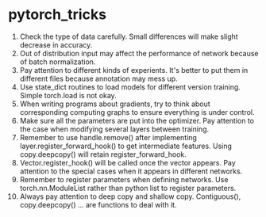 # pytorch_tricks
1. Check the type of data carefully. Small differences will make slight decrease in accuracy.
2. Out of distribution input may affect the performance of network because of batch normalization.
3. Pay attention to different kinds of experients. It's better to put them in different files because annotation may mess up.
4. Use state_dict routines to load models for different version training. Simple torch.load is not okay.
5. When writing programs about gradients, try to think about corresponding computing graphs to ensure everything is under control.
6. Make sure all the parameters are put into the optimizer. Pay attention to the case when modifying several layers between training.
7. Remember to use handle.remove() after implementing layer.register_forward_hook() to get intermediate features. Using copy.deepcopy() will retain register_forward_hook.
8. Vector.register_hook() will be called once the vector appears. Pay attention to the special cases when it appears in different networks.
9. Remember to register parameters when defining networks. Use torch.nn.ModuleList rather than python list to register parameters.
10. Always pay attention to deep copy and shallow copy. Contiguous(), copy.deepcopy() ... are functions to deal with it.
